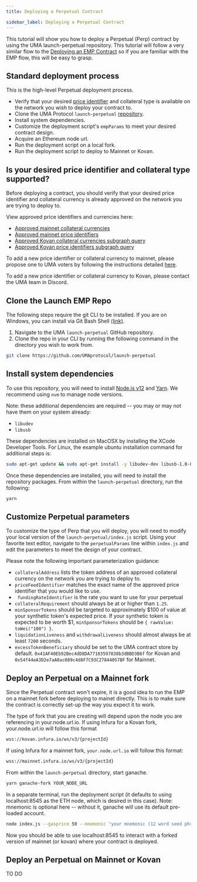 ```yaml
---
title: Deploying a Perpetual Contract

sidebar_label: Deploying a Perpetual Contract
---
```


This tutorial will show you how to deploy a Perpetual (Perp) contract by using the UMA launch-perpetual repository. This tutorial will follow a very similar flow to the [Deploying an EMP Contract](docs/developers/emp-deployment.md) so if you are familiar with the EMP flow, this will be easy to grasp.

## Standard deployment process

This is the high-level Perpetual deployment process.

- Verify that your desired [price identifier](/uma-tokenholders/approved-price-identifiers) and collateral type is available on the network you wish to deploy your contract to.
- Clone the UMA Protocol `launch-perpetual` [repository](https://github.com/UMAprotocol/launch-perpetual).
- Install system dependencies.
- Customize the deployment script's `empParams` to meet your desired contract design.
- Acquire an Ethereum node url.
- Run the deployment script on a local fork.
- Run the deployment script to deploy to Mainnet or Kovan.

## Is your desired price identifier and collateral type supported?
Before deploying a contract, you should verify that your desired price identifier and collateral currency is already approved on the network you are trying to deploy to.

View approved price identifiers and currencies here:
- [Approved mainnet collateral currencies](/uma-tokenholders/approved-collateral-currencies)
- [Approved mainnet price identifiers](/uma-tokenholders/approved-price-identifiers)
- [Approved Kovan collateral currencies subgraph query](https://thegraph.com/explorer/subgraph/umaprotocol/uma-kovan?query=Whitelisted%20Collateral%20Currencies)
- [Approved Kovan price identifiers subgraph query](https://thegraph.com/explorer/subgraph/umaprotocol/uma-kovan?query=Pricefeed%20Identifiers)

To add a new price identifier or collateral currency to mainnet, please propose one to UMA voters by following the instructions detailed [here](/uma-tokenholders/adding-price-id).

To add a new price identifier or collateral currency to Kovan, please contact the UMA team in Discord.

## Clone the Launch EMP Repo

The following steps require the git CLI to be installed. If you are on Windows, you can install via Git Bash Shell [(link)](https://gitforwindows.org/).

1. Navigate to the UMA `launch-perpetual` GitHub repository.
2. Clone the repo in your CLI by running the following command in the directory you wish to work from.

```bash
git clone https://github.com/UMAprotocol/launch-perpetual
```

## Install system dependencies

To use this repository, you will need to install [Node.js v12](https://nodejs.org/en/) and [Yarn](https://yarnpkg.com/). We recommend using `nvm` to manage node versions.

Note: these additional dependencies are required -- you may or may not have them on your system already:
- `libudev`
- `libusb`

These dependencies are installed on MacOSX by installing the XCode Developer Tools. For Linux, the example ubuntu installation command for additional steps is:

```bash
sudo apt-get update && sudo apt-get install -y libudev-dev libusb-1.0-0-dev
```

Once these dependencies are installed, you will need to install the repository packages. From within the `launch-perpetual` directory, run the following:

```bash
yarn
```
## Customize Perpetual parameters

To customize the type of Perp that you will deploy, you will need to modify your local version of the `launch-perpetual/index.js` script. Using your favorite text editor, navigate to the `perpetualParams` line within `index.js` and edit the parameters to meet the design of your contract. 

Please note the following important parameterization guidance:

- `collateralAddress` lists the token address of an approved collateral currency on the network you are trying to deploy to.
- `priceFeedIdentifier` matches the exact name of the approved price identifier that you would like to use.
- ` fundingRateIdentifier` is the rate you want to use for your perpetual
- `collateralRequirement` should always be at or higher than `1.25`.
- `minSponsorTokens` should be targeted to approximately $100 of value at your synthetic token's expected price. If your synthetic token is expected to be worth $1, `minSponsorTokens` should be `{ rawValue: toWei("100") }`.
- `liquidationLiveness` and `withdrawalLiveness` should almost always be at least `7200` seconds.
- `excessTokenBeneficiary` should be set to the UMA contract store by default. `0x41AF40Eb92Bec4dD8DA77103597838b3dBBD3B6f` for Kovan and `0x54f44eA3D2e7aA0ac089c4d8F7C93C27844057BF` for Mainnet.

## Deploy an Perpetual on a Mainnet fork

Since the Perpetual contract won't expire, it is a good idea to run the EMP on a mainnet fork before deploying to mainet directly. This is to make sure the contract is correctly set-up the way you expect it to work.

The type of fork that you are creating will depend upon the node you are referencing in your.node.url.io. If using Infura for a Kovan fork, your.node.url.io will follow this format

```bash
wss://kovan.infura.io/ws/v3/{projectId}
```

If using Infura for a mainnet fork, `your.node.url.io` will follow this format:

```bash
wss://mainnet.infura.io/ws/v3/{projectId}
```

From within the `launch-perpetual` directory, start ganache.

```bash
yarn ganache-fork YOUR_NODE_URL
```

In a separate terminal, run the deployment script (it defaults to using localhost:8545 as the ETH node, which is desired in this case). Note: mnemonic is optional here -- without it, ganache will use its default pre-loaded account.

```bash
node index.js --gasprice 50 --mnemonic "your mnemonic (12 word seed phrase)" --priceFeedIdentifier ETHBTC_FR --collateralAddress "0xc02aaa39b223fe8d0a0e5c4f27ead9083c756cc2" --syntheticName "ETHBTC_Perp" --minSponsorTokens "100"
```

Now you should be able to use localhost:8545 to interact with a forked version of mainnet (or kovan) where your contract is deployed.

## Deploy an Perpetual on Mainnet or Kovan

TO DO
